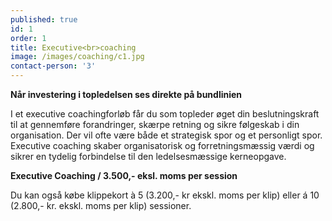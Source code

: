 ```yaml
---
published: true
id: 1
order: 1
title: Executive<br>coaching
image: /images/coaching/c1.jpg
contact-person: '3'
---
```


**Når investering i topledelsen ses direkte på bundlinien**

I et executive coachingforløb får du som topleder øget din beslutningskraft til at gennemføre forandringer, skærpe retning og sikre følgeskab i din organisation. Der vil ofte være både et strategisk spor og et personligt spor. Executive coaching skaber organisatorisk og forretningsmæssig værdi og sikrer en tydelig forbindelse til den ledelsesmæssige kerneopgave.  

**Executive Coaching  / 3.500,- eksl. moms per session**

Du kan også købe klippekort à 5 (3.200,- kr ekskl. moms per klip) eller á 10 (2.800,- kr. ekskl. moms per klip) sessioner.

